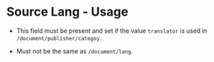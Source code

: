 # Source Lang - Usage

* This field must be present and set if the value `translator` is used in `/document/publisher/categoy`.

* Must not be the same as `/document/lang`.
